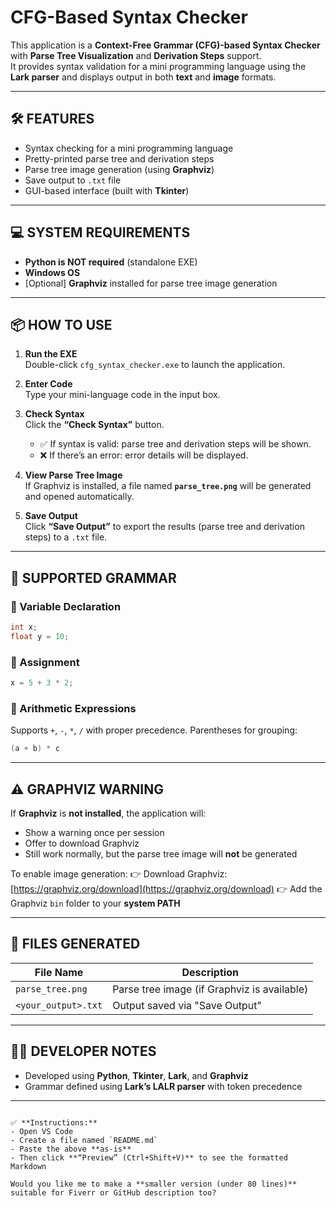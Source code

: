 
# CFG-Based Syntax Checker

This application is a **Context-Free Grammar (CFG)-based Syntax Checker** with **Parse Tree Visualization** and **Derivation Steps** support.  
It provides syntax validation for a mini programming language using the **Lark parser** and displays output in both **text** and **image** formats.

---

## 🛠 FEATURES
- Syntax checking for a mini programming language  
- Pretty-printed parse tree and derivation steps  
- Parse tree image generation (using **Graphviz**)  
- Save output to `.txt` file  
- GUI-based interface (built with **Tkinter**)  

---

## 💻 SYSTEM REQUIREMENTS
- **Python is NOT required** (standalone EXE)  
- **Windows OS**  
- [Optional] **Graphviz** installed for parse tree image generation  

---

## 📦 HOW TO USE
1. **Run the EXE**  
   Double-click `cfg_syntax_checker.exe` to launch the application.

2. **Enter Code**  
   Type your mini-language code in the input box.

3. **Check Syntax**  
   Click the **“Check Syntax”** button.  
   - ✅ If syntax is valid: parse tree and derivation steps will be shown.  
   - ❌ If there’s an error: error details will be displayed.

4. **View Parse Tree Image**  
   If Graphviz is installed, a file named **`parse_tree.png`** will be generated and opened automatically.

5. **Save Output**  
   Click **“Save Output”** to export the results (parse tree and derivation steps) to a `.txt` file.

---

## 📄 SUPPORTED GRAMMAR

### 🔹 Variable Declaration
```c
int x;
float y = 10;
````

### 🔹 Assignment

```c
x = 5 + 3 * 2;
```

### 🔹 Arithmetic Expressions

Supports `+`, `-`, `*`, `/` with proper precedence.
Parentheses for grouping:

```c
(a + b) * c
```

---

## ⚠ GRAPHVIZ WARNING

If **Graphviz** is **not installed**, the application will:

* Show a warning once per session
* Offer to download Graphviz
* Still work normally, but the parse tree image will **not** be generated

To enable image generation:
👉 Download Graphviz: [https://graphviz.org/download](https://graphviz.org/download)
👉 Add the Graphviz `bin` folder to your **system PATH**

---

## 📂 FILES GENERATED

| File Name           | Description                                 |
| ------------------- | ------------------------------------------- |
| `parse_tree.png`    | Parse tree image (if Graphviz is available) |
| `<your_output>.txt` | Output saved via "Save Output"              |

---

## 👨‍💻 DEVELOPER NOTES

* Developed using **Python**, **Tkinter**, **Lark**, and **Graphviz**
* Grammar defined using **Lark’s LALR parser** with token precedence

---

```

✅ **Instructions:**  
- Open VS Code  
- Create a file named `README.md`  
- Paste the above **as-is**  
- Then click **“Preview” (Ctrl+Shift+V)** to see the formatted Markdown  

Would you like me to make a **smaller version (under 80 lines)** suitable for Fiverr or GitHub description too?
```
